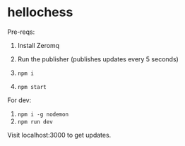 # hellochess

Pre-reqs:
1. Install Zeromq
2. Run the publisher (publishes updates every 5 seconds)

1. `npm i`
2. `npm start`

For dev:
1. `npm i -g nodemon`
2. `npm run dev`

Visit localhost:3000 to get updates.
